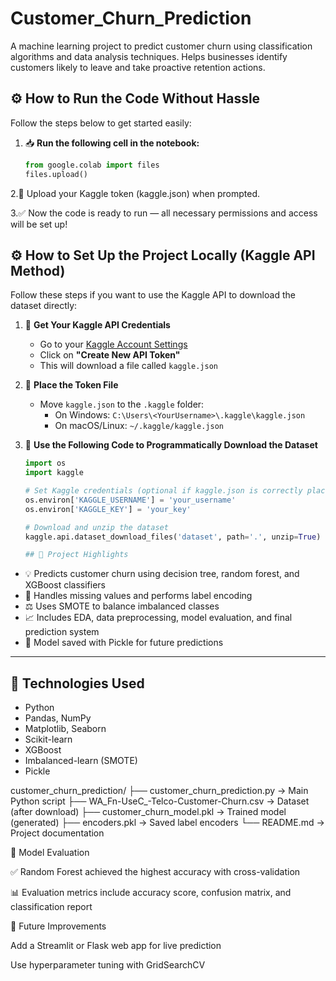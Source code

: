 # Customer_Churn_Prediction
A machine learning project to predict customer churn using classification algorithms and data analysis techniques. Helps businesses identify customers likely to leave and take proactive retention actions.
## ⚙️ How to Run the Code Without Hassle

Follow the steps below to get started easily:

1. 📥 **Run the following cell in the notebook:**

   ```python
   from google.colab import files
   files.upload()
2.🔐 Upload your Kaggle token (kaggle.json) when prompted.

3.✅ Now the code is ready to run — all necessary permissions and access will be set up!

## ⚙️ How to Set Up the Project Locally (Kaggle API Method)

Follow these steps if you want to use the Kaggle API to download the dataset directly:

1. 🔑 **Get Your Kaggle API Credentials**  
   - Go to your [Kaggle Account Settings](https://www.kaggle.com/account)
   - Click on **"Create New API Token"**
   - This will download a file called `kaggle.json`

2. 📁 **Place the Token File**  
   - Move `kaggle.json` to the `.kaggle` folder:
     - On Windows: `C:\Users\<YourUsername>\.kaggle\kaggle.json`
     - On macOS/Linux: `~/.kaggle/kaggle.json`

3. 🧠 **Use the Following Code to Programmatically Download the Dataset**

   ```python
   import os
   import kaggle

   # Set Kaggle credentials (optional if kaggle.json is correctly placed)
   os.environ['KAGGLE_USERNAME'] = 'your_username'
   os.environ['KAGGLE_KEY'] = 'your_key'

   # Download and unzip the dataset
   kaggle.api.dataset_download_files('dataset', path='.', unzip=True)

   ## 📌 Project Highlights

- 💡 Predicts customer churn using decision tree, random forest, and XGBoost classifiers
- 🧼 Handles missing values and performs label encoding
- ⚖️ Uses SMOTE to balance imbalanced classes
- 📈 Includes EDA, data preprocessing, model evaluation, and final prediction system
- 🧠 Model saved with Pickle for future predictions

---

## 🧠 Technologies Used

- Python
- Pandas, NumPy
- Matplotlib, Seaborn
- Scikit-learn
- XGBoost
- Imbalanced-learn (SMOTE)
- Pickle

customer_churn_prediction/
├── customer_churn_prediction.py   → Main Python script
├── WA_Fn-UseC_-Telco-Customer-Churn.csv  → Dataset (after download)
├── customer_churn_model.pkl       → Trained model (generated)
├── encoders.pkl                   → Saved label encoders
└── README.md                      → Project documentation

🧪 Model Evaluation

✅ Random Forest achieved the highest accuracy with cross-validation

📊 Evaluation metrics include accuracy score, confusion matrix, and classification report

📌 Future Improvements

Add a Streamlit or Flask web app for live prediction

Use hyperparameter tuning with GridSearchCV
